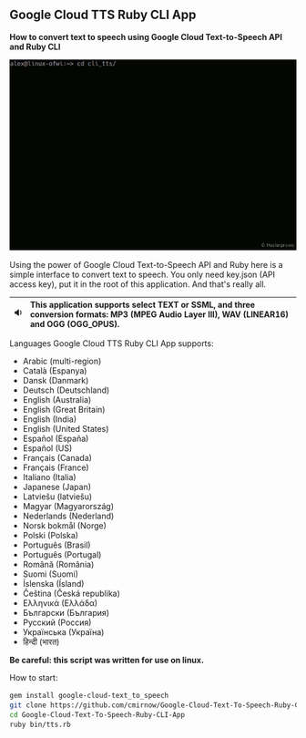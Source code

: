 ## Google Cloud TTS Ruby CLI App

**How to convert text to speech using Google Cloud Text-to-Speech API and Ruby CLI**

![Google Cloud TTS Ruby CLI App](https://github.com/cmirnow/Google-Cloud-Text-To-Speech-Ruby-CLI-App/blob/master/pic/cli_tts.gif)

Using the power of Google Cloud Text-to-Speech API and Ruby here is a simple interface to convert text to speech.
You only need key.json (API access key), put it in the root of this application. And that's really all.

:sound: | This application supports select TEXT or SSML, and three conversion formats: MP3 (MPEG Audio Layer III), WAV (LINEAR16) and OGG (OGG_OPUS).
:---: | :---  

Languages Google Cloud TTS Ruby CLI App supports:
- Arabic (multi-region)
- Català (Espanya)
- Dansk (Danmark)
- Deutsch (Deutschland)
- English (Australia)
- English (Great Britain)
- English (India)
- English (United States)
- Español (España)
- Español (US)
- Français (Canada)
- Français (France)
- Italiano (Italia)
- Japanese (Japan)
- Latviešu (latviešu)
- Magyar (Magyarország)
- Nederlands (Nederland)
- Norsk bokmål (Norge)
- Polski (Polska)
- Português (Brasil)
- Português (Portugal)
- Română (România)
- Suomi (Suomi)
- Íslenska (Ísland)
- Čeština (Česká republika)
- Ελληνικά (Ελλάδα)
- Български (България)
- Русский (Россия)
- Українська (Україна)
- हिन्दी (भारत)

**Be careful: this script was written for use on linux.**

How to start:

```bash
gem install google-cloud-text_to_speech
git clone https://github.com/cmirnow/Google-Cloud-Text-To-Speech-Ruby-CLI-App.git
cd Google-Cloud-Text-To-Speech-Ruby-CLI-App
ruby bin/tts.rb
```
